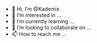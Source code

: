 - 👋 Hi, I’m @Kademix
- 👀 I’m interested in ...
- 🌱 I’m currently learning ...
- 💞️ I’m looking to collaborate on ...
- 📫 How to reach me ...

<!---
Kademix/Kademix is a ✨ special ✨ repository because its `README.md` (this file) appears on your GitHub profile.
You can click the Preview link to take a look at your changes.
--->
